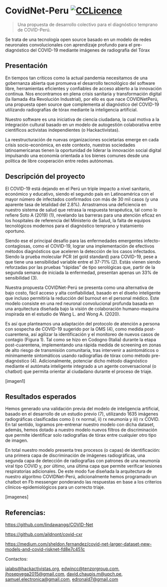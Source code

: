 # CovidNet-Peru [![CCLicence][cc-img]][cc]
> Una propuesta de desarrollo colectivo para el diagnóstico temprano de COVID-Perú.

Se trata de una tecnología open source basado en un modelo de redes neuronales convolucionales con aprendizaje profundo para el pre-diagnóstico del COVID-19 mediante imágenes de radiografía del Tórax


[cc-img]:      https://licensebuttons.net/l/by-nc-sa/4.0/80x15.png
[cc]:          https://creativecommons.org/licenses/by-nc-sa/4.0/


## Presentación
En tiempos tan críticos como la actual pandemia necesitamos de una gobernanza abierta que promueva el desarrollo tecnológico del software libre, herramientas eficientes y confiables de acceso abierto a la innovación continua. Nos encontramos en plena crisis sanitaria y transformación digital (la llamada 4ta Revolución Industrial), por ello es que nace COVIDNetPerú, una propuesta open source que complementa al diagnóstico del COVID-19 utilizando radiografías de tórax mediante la inteligencia artificial.

Nuestro software es una iniciativa de ciencia ciudadana, la cual motiva a la integración cultural basado en un modelo de autogestión colaborativa entre científicos activistas independientes (o Hackactivistas). 

La reestructuración de nuevas organizaciones societarias emerge en cada crisis socio-económica, en este contexto, nuestras sociedades latinoamericanas tienen la oportunidad de liderar la innovación social digital impulsando una economía orientada a los bienes comunes desde una política de libre cooperación entre redes autónomas.

## Descripción del proyecto
El COVID-19 está dejando en el Perú un triple impacto a nivel sanitario, económico y educativo, siendo el segundo país en Latinoamérica con el mayor número de infectados confirmados con más de 30 mil casos (y una aparente tasa de letalidad del 2.8%). Arrastramos una deficiencia en nuestro sistema de salud que retrasa la respuesta terapéutica, tal como lo refiere Soto A (2019) (1), revelando las barreras para una atención eficaz en los hospitales de referencia del Ministerio de Salud, la falta de equipos tecnológicos modernos para el diagnóstico temprano y tratamiento oportuno. 

Siendo ese el principal desafío para las enfermedades emergentes infecto-contagiosas, como el COVID-19, lograr una implementación de efectivos métodos diagnósticos que aceleren la detección de los casos infectados. Siendo la prueba molecular PCR (el gold standard) para COVID-19, pese a que tiene una sensibilidad variable entre el 37-71% (2). Estás vienen siendo reforzadas por las pruebas “rápidas” de tipo serológicas que, partir de la segunda semana de iniciada la enfermedad, presentan apenas un 33% de sensibilidad (3). 

Nuestra propuesta COVIDNet-Perú se presenta como una alternativa de bajo costo, fácil acceso y alta confiabilidad, basado en el diseño inteligente que incluso permitiría la reducción del burnout en el personal médico. Este modelo consiste en una red neuronal convolucional profunda basada en una arquitectura diseñada bajo la visión de colaboración humano-maquina inspirada en el estudio de Wang L. and Wong A. (2020).

Es así que planteamos una adaptación del protocolo de atención a persona con sospecha de COVID-19 sugerido por la OMS (4), como medida post-cuarentena, así agilizar la identificación y el monitoreo de nuevos casos de contagio (Figura 1). Tal como se hizo en Codogno (Italia) durante la etapa post-cuarentena, implementando una rápida medida de screening en zonas de alto riesgo de transmisión comunitaria, tras intervenir a asintomáticos o mínimamente sintomáticos usando radiografías de tórax como método pre-diagnóstico (4). Adicionalmente, potenciar dicho método diagnóstico mediante el autómata inteligente integrado a un agente conversacional (o chatbot) que permita orientar al ciudadano durante el proceso de triaje. 

[imagen1] 

## Resultados esperados

Hemos generado una validación previa del modelo de inteligencia artificial, basado en el desarrollo de un estudio previo (7), utilizando 1635 imágenes radiográficas clasificadas como i) rx normal, ii) rx neumonía y iii) rx COVID. En tal sentido, logramos pre-entrenar nuestro modelo con dicha dataset, además, hemos dotado a nuestro modelo nuevos filtros de discriminación que permite identificar solo radiografías de tórax entre cualquier otro tipo de imagen. 

En total nuestro modelo presenta tres procesos (o capas) de identificación: una primera capa de discriminación de imágenes radiográficas, una segunda capa de detección de radiografías con patrones de una neumonía viral tipo COVID y, por último, una última capa que permite verificar lesiones respiratorias adicionales. De este modo fue diseñada la arquitectura de nuestro algoritmo COVIDNet-Perú, adicionalmente hemos programado un chatbot en Fb messenger ponderando las respuestas en base a los criterios clínicos-epidemiológicos para un correcto triaje. 

[imagenes]


## Referencias:

https://github.com/lindawangg/COVID-Net

https://github.com/aildnont/covid-cxr

https://medium.com/sheldon.fernandez/covid-net-larger-dataset-new-models-and-covid-risknet-fd8e7c451c



Contactos:

ialabs@hackactivistas.org, edwincc@tenzorgroup.com, jhosepvega2015@gmail.com, david.chaupis.m@upch.pe, samuel.electronica@gmail.com, edronald7@gmail.com
